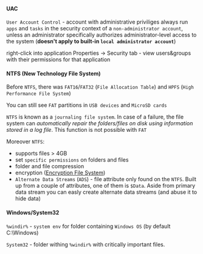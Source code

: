 #### UAC
`User Account Control` - account with administrative priviliges always run `apps` and `tasks` in the security context of a `non-administrator account`, unless an administrator specifically authorizes administrator-level access to the system
(**doesn't apply to built-in `local administrator account`**)

right-click into application Properties -> Security tab - view users&groups with their permissions for that application

#### NTFS (New Technology File System)
Before `NTFS`, there was `FAT16`/`FAT32` (`File Allocation Table`) and `HPFS` (`High Performance File System`)

You can still see `FAT` partitions in `USB devices` and `MicroSD cards`

`NTFS` is known as a `journaling file system`.
In case of a failure, the file system can *automatically repair the folders/files on disk using information stored in a log file*.
This function is not possible with `FAT`

Moreover `NTFS`:
-   supports files > 4GB
-   set `specific permissions` on folders and files
-   folder and file compression
-   encryption ([Encryption File System](https://docs.microsoft.com/en-us/windows/win32/fileio/file-encryption))
- `Alternate Data Streams` (`ADS`) - file attribute only found on the `NTFS`. Built up from a couple of attributes, one of them is `$Data`. Aside from primary data stream you can easly create alternate data streams (and abuse it to hide data)

#### Windows/System32
`%windir%` - `system env` for folder containing `Windows OS` (by default C:\Windows)

`System32` - folder withing `%windir%` with critically important files.

